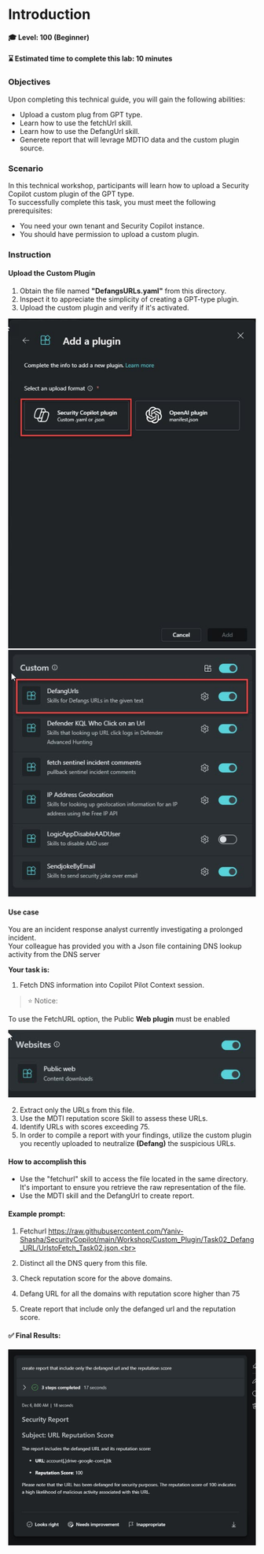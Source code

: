 # Introduction 

#### 🎓 Level: 100 (Beginner)
#### ⌛ Estimated time to complete this lab: 10 minutes

### Objectives

Upon completing this technical guide, you will gain the following abilities:<br>

* Upload a custom plug from GPT type.<br>
* Learn how to use the fetchUrl skill.<br>
* Learn how to use the DefangUrl skill.<br>
* Generete report that will levrage MDTIO data and the custom plugin source.<br>



### Scenario
In this technical workshop, participants will learn how to upload a Security Copilot custom plugin of the GPT type.<br> 
To successfully complete this task, you must meet the following prerequisites:<br>

* You need your own tenant and Security Copilot instance.<br>
* You should have permission to upload a custom plugin.<br>



###  Instruction
    

#### Upload the Custom Plugin 


1. Obtain the file named **"DefangsURLs.yaml"** from this directory.<br>
2. Inspect it to appreciate the simplicity of creating a GPT-type plugin.<br>
3. Upload the custom plugin and verify if it's activated.<br>

<img src="https://github.com/Yaniv-Shasha/SecurityCopilot/blob/cfcd1baf606277478b7512be8bf3e43c7074f870/Workshop/Custom_Plugin/Task01_Send_jokeByemail/Images/upload_plugin.jpg"/>


<img src="https://github.com/Yaniv-Shasha/SecurityCopilot/blob/f15ba2df94fbba97cb9adf70426cdf4d471b28fb/Workshop/Custom_Plugin/Task02_Defang_URL/images/plugin-turnON.jpg"/>


####  Use case

You are an incident response analyst currently investigating a prolonged incident.<br> 
Your colleague has provided you with a Json file containing DNS lookup activity from the DNS server<br>


**Your task is:**<br>

1. Fetch DNS information into Copilot Pilot Context session.

> ⭐ Notice: <br>

To use the FetchURL option, the Public **Web plugin** must be enabled

<img src="./images/public_web.jpg"/><br>

2. Extract only the URLs from this file.
3. Use the MDTI reputation score Skill to assess these URLs.
4. Identify URLs with scores exceeding 75.
5. In order to compile a report with your findings, utilize the custom plugin you recently uploaded to neutralize **(Defang)** the suspicious URLs.


####  How to accomplish this

* Use the "fetchurl" skill to access the file located in the same directory. It's important to ensure you retrieve the raw representation of the file.<br> 
* Use the MDTI skill and the DefangUrl to create report.


####   Example prompt:

1. Fetchurl https://raw.githubusercontent.com/Yaniv-Shasha/SecurityCopilot/main/Workshop/Custom_Plugin/Task02_Defang_URL/UrlstoFetch_Task02.json.<br> 

2. Distinct all the DNS query from this file.<br> 

3. Check reputation score for the above domains.<br> 

4. Defang URL for all the domains with reputation score higher than 75

5. Create report that include only the defanged url and the reputation score.<br> 

####  ✅  Final Results:


<img src="./images/final_result.jpg"/>





